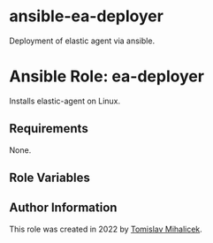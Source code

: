 # ansible-ea-deployer
Deployment of elastic agent via ansible.

# Ansible Role: ea-deployer

Installs elastic-agent on Linux.

## Requirements

None.

## Role Variables

## Author Information

This role was created in 2022 by [Tomislav Mihalicek](https://tmihalicek.github.io/).


